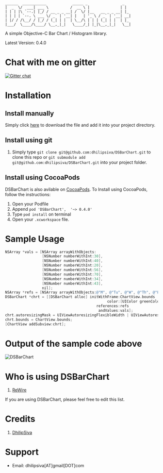 ```
______  ___________            _____ _                _
|  _  \/  ___| ___ \          /  __ \ |              | |
| | | |\ `--.| |_/ / __ _ _ __| /  \/ |__   __ _ _ __| |_
| | | | `--. \ ___ \/ _` | '__| |   | '_ \ / _` | '__| __|
| |/ / /\__/ / |_/ / (_| | |  | \__/\ | | | (_| | |  | |_
|___/  \____/\____/ \__,_|_|   \____/_| |_|\__,_|_|   \__|
```

A simple Objective-C Bar Chart / Histogram library.

Latest Version: 0.4.0

# Chat with me on gitter

[![Gitter chat](https://badges.gitter.im/dhilipsiva/DSBarChart.png)](https://gitter.im/dhilipsiva/DSBarChart)

# Installation

## Install manually

Simply click [here](https://github.com/dhilipsiva/DSBarChart/archive/master.zip) to download the file and add it into your project directory.

## Install using git

1. Simply type `git clone git@github.com:dhilipsiva/DSBarChart.git` to clone this repo or `git submodule add git@github.com:dhilipsiva/DSBarChart.git` into your project folder.

## Install using CocoaPods

DSBarChart is also avilable on [CocoaPods](http://cocoapods.org/?q=dhilipsiva). To Install using CocoaPods, follow the instructions:

1. Open your Podfile
2. Append `pod 'DSBarChart',  '~> 0.4.0'`
3. Type `pod install` on terminal
4. Open your `.xcworkspace` file.

# Sample Usage

```objective-c
NSArray *vals = [NSArray arrayWithObjects:
                 [NSNumber numberWithInt:30],
                 [NSNumber numberWithInt:40],
                 [NSNumber numberWithInt:20],
                 [NSNumber numberWithInt:56],
                 [NSNumber numberWithInt:70],
                 [NSNumber numberWithInt:34],
                 [NSNumber numberWithInt:43],
                 nil];
NSArray *refs = [NSArray arrayWithObjects:@"M", @"Tu", @"W", @"Th", @"F", @"Sa", @"Su", nil];
DSBarChart *chrt = [[DSBarChart alloc] initWithFrame:ChartView.bounds
                                               color:[UIColor greenColor]
                                          references:refs
                                           andValues:vals];
chrt.autoresizingMask = UIViewAutoresizingFlexibleWidth | UIViewAutoresizingFlexibleHeight;
chrt.bounds = ChartView.bounds;
[ChartView addSubview:chrt];
```

# Output of the sample code above

<img src="https://raw.github.com/dhilipsiva/DSBarChart/master/DSBarChart.png"
 alt="DSBarChart" title="A simple objective-c Bar Chart / Histogram library." align="canter"/>

# Who is using DSBarChart

1. [ReWire](http://www.rewireapp.com/)

If you are using DSBarChart, please feel free to edit this list.

# Credits

1. [DhilipSiva](https://github.com/dhilipsiva)

# Support

* Email:     dhilipsiva[AT]gmail[DOT]com
